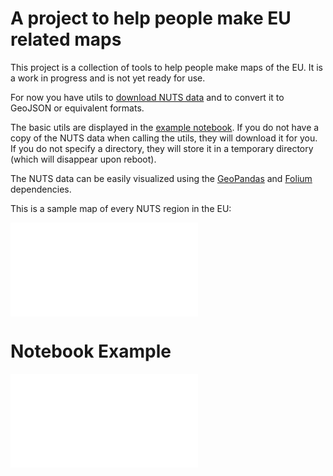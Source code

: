 # A project to help people make EU related maps

This project is a collection of tools to help people make maps of the EU. It is a work in progress and is not yet ready for use.

For now you have utils to [download NUTS data][1] and to convert it to GeoJSON or equivalent formats.

The basic utils are displayed in the [example notebook][2]. If you do not have a copy of the NUTS data when calling the utils, they will download it for you. If you do not specify a directory, they will store it in a temporary directory (which will disappear upon reboot).

The NUTS data can be easily visualized using the [GeoPandas][3] and [Folium][4] dependencies.

This is a sample map of every NUTS region in the EU: 

![NUTS Map][5]

# Notebook Example

![Notebook Example][2]

[1]:https://ec.europa.eu/eurostat/web/gisco/geodata/reference-data/administrative-units-statistical-units/nuts#nuts21
[2]:assets/images/nuts-notebook.html
[3]:https://geopandas.org/
[4]:https://python-visualization.github.io/folium/
[5]:assets/images/nuts.html